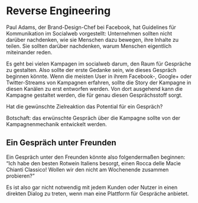 # Reverse Engineering
Paul Adams, der Brand-Design-Chef bei Facebook, hat Guidelines für Kommunikation im Socialweb vorgestellt: Unternehmen sollten nicht darüber nachdenken, wie sie Menschen dazu bewegen, ihre Inhalte zu teilen. Sie sollten darüber nachdenken, warum Menschen eigentlich miteinander reden.

Es geht bei vielen Kampagen im socialweb darum, den Raum für Gespräche zu gestalten. Also sollte der erste Gedanke sein, wie dieses Gespräch beginnen könnte. Wenn die meisten User in ihrem Facebook-, Google+ oder Twitter-Streams von Kampagnen erfahren, sollte die Story der Kampagne in diesen Kanälen zu erst entworfen werden. Von dort ausgehend kann die Kampagne gestaltet werden, die für genau diesen Gesprächsstoff sorgt.

Hat die gewünschte Zielreaktion das Potential für ein Gespräch?

Botschaft: das erwünschte Gespräch über die Kampagne sollte von der Kampagnenmechanik entwickelt werden.

## Ein Gespräch unter Freunden

Ein Gespräch unter den Freunden könnte also folgendermaßen beginnen: “Ich habe den besten Rotwein Italiens besorgt, einen Rocca delle Macìe Chianti Classico! Wollen wir den nicht am Wochenende zusammen probieren?”

Es ist also gar nicht notwendig mit jedem Kunden oder Nutzer in einen direkten Dialog zu treten, wenn man eine Plattform für Gespräche anbietet. 